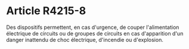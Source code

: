 # Article R4215-8

Des dispositifs permettent, en cas d'urgence, de couper l'alimentation électrique de circuits ou de groupes de circuits en cas d'apparition d'un danger inattendu de choc électrique, d'incendie ou d'explosion.